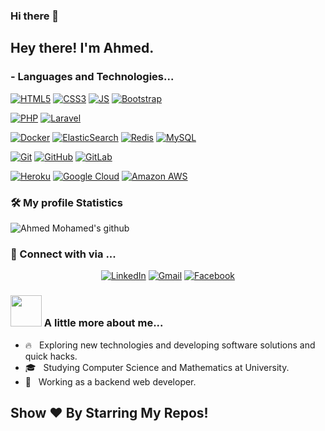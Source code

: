### Hi there 👋

<h2> Hey there! I'm Ahmed.</h2>

### - Languages and Technologies...
[![HTML5](https://img.shields.io/badge/-HTML5-E34F26?style=flat-square&logo=html5&logoColor=white&link=https://github.com/ahmedmohamed24/)](https://github.com/ahmedmohamed24/)
[![CSS3](https://img.shields.io/badge/-CSS3-1572B6?style=flat-square&logo=css3&link=https://github.com/ahmedmohamed24/)](https://github.com/ahmedmohamed24/)
[![JS](https://img.shields.io/badge/-JavaScript-black?style=flat-square&logo=javascript&link=https://github.com/ahmedmohamed24/)](https://github.com/ahmedmohamed24/)
[![Bootstrap](https://img.shields.io/badge/-Bootstrap-563D7C?style=flat-square&logo=bootstrap&link=https://github.com/ahmedmohamed24/)](https://github.com/ahmedmohamed24/)

[![PHP](https://img.shields.io/badge/-PHP-blue?style=flat-square&logo=php)](https://github.com/ahmedmohamed24/)
[![Laravel](https://img.shields.io/badge/-Laravel-white?style=flat-square&logo=laravel)](https://github.com/ahmedmohamed24/)


[![Docker](https://img.shields.io/badge/-Docker-black?style=flat-square&logo=docker&link=https://github.com/ahmedmohamed24/)](https://github.com/ahmedmohamed24/)
[![ElasticSearch](https://img.shields.io/badge/-ElasticSearch-005571?style=flat-square&logo=elasticsearch&link=https://github.com/ahmedmohamed24/)](https://github.com/ahmedmohamed24/)
[![Redis](https://img.shields.io/badge/-Redis-black?style=flat-square&logo=Redis&link=https://github.com/ahmedmohamed24/)](https://github.com/ahmedmohamed24/)
[![MySQL](https://img.shields.io/badge/-MySQL-ffffff?style=flat-square&logo=mysql&link=https://github.com/ahmedmohamed24/)](https://github.com/ahmedmohamed24/)

[![Git](https://img.shields.io/badge/-Git-black?style=flat-square&logo=git&link=https://github.com/ahmedmohamed24/)](https://github.com/ahmedmohamed24/)
[![GitHub](https://img.shields.io/badge/-GitHub-181717?style=flat-square&logo=github&link=https://github.com/ahmedmohamed24/)](https://github.com/LuizCarlosAbbott/)
[![GitLab](https://img.shields.io/badge/-GitLab-FCA121?style=flat-square&logo=gitlab&link=https://github.com/LuizCarlosAbbott/)](https://github.com/ahmedmohamed24/)


[![Heroku](https://img.shields.io/badge/-Heroku-430098?style=flat-square&logo=heroku&link=https://github.com/LuizCarlosAbbott/)](https://github.com/ahmedmohamed24/)
[![Google Cloud](https://img.shields.io/badge/Google%20Cloud-black?style=flat-square&logo=google-cloud&link=https://github.com/ahmedmohamed24/)](https://github.com/ahmedmohamed24/)
[![Amazon AWS](https://img.shields.io/badge/Amazon%20AWS-232F3E?style=flat-square&logo=amazon-aws&link=https://github.com/ahmedmohamed24/)](https://github.com/ahmedmohamed24/)

<h3>🛠 My profile Statistics </h3>

![Ahmed Mohamed's github](https://github-readme-stats.vercel.app/api?username=ahmedmohamed24&show_icons=true&hide_border=true)

<h3> 💬 Connect with via ... </h3>
<p align="center">
<a href="https://www.linkedin.com/in/ahmedmohamed24" target="_blank"><img src="https://img.shields.io/badge/LinkedIn-%230077B5.svg?&style=flat-square&logo=linkedin&logoColor=white" alt="LinkedIn"></a>
<a href="mailto: ahmedmohamed24.dev@gmail.com" target="_blank"><img src="https://img.shields.io/badge/gmail-%23E4405F.svg?&style=flat-square&logo=gmail&logoColor=white" alt="Gmail"></a>  
<a href="https://www.facebook.com/ahmedmohamed24.dev" target="_blank"><img src="https://img.shields.io/badge/Facebook-%231877F2.svg?&style=flat-square&logo=facebook&logoColor=white" alt="Facebook"></a>
</p>


### <img src="https://media.giphy.com/media/VgCDAzcKvsR6OM0uWg/giphy.gif" width="50"> A little more about me...  

- 🔥 &nbsp; Exploring new technologies and developing software solutions and quick hacks.
- 🎓 &nbsp; Studying Computer Science and Mathematics at University.
- 💼 &nbsp; Working as a backend web developer.


## Show ❤️ By Starring My Repos!
